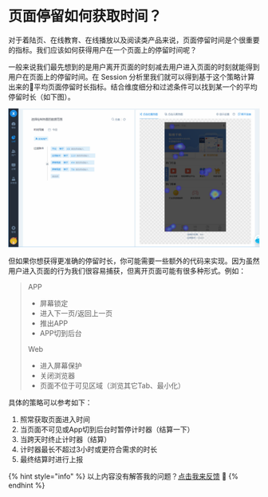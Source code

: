 # 页面停留如何获取时间？

对于着陆页、在线教育、在线播放以及阅读类产品来说，页面停留时间是个很重要的指标。我们应该如何获得用户在一个页面上的停留时间呢？

一般来说我们最先想到的是用户离开页面的时刻减去用户进入页面的时刻就能得到用户在页面上的停留时间。在 Session 分析里我们就可以得到基于这个策略计算出来的平均页面停留时长指标。结合维度细分和过滤条件可以找到某一个的平均停留时长（如下图）。

![](../../.gitbook/assets/image%20%28226%29.png)

但如果你想获得更准确的停留时长，你可能需要一些额外的代码来实现。因为虽然用户进入页面的行为我们很容易捕获，但离开页面可能有很多种形式。例如：

> APP
>
> * 屏幕锁定
> * 进入下一页/返回上一页
> * 推出APP
> * APP切到后台
>
> Web
>
> * 进入屏幕保护
> * 关闭浏览器
> * 页面不位于可见区域（浏览其它Tab、最小化）

具体的策略可以参考如下：

1. 照常获取页面进入时间
2. 当页面不可见或App切到后台时暂停计时器（结算一下）
3. 当跨天时终止计时器（结算）
4. 计时器最长不超过3小时或更符合需求的时长
5. 最终结算时进行上报

{% hint style="info" %}
以上内容没有解答我的问题？[点击我来反馈](https://support.qq.com/products/118522/) 🚀
{% endhint %}

